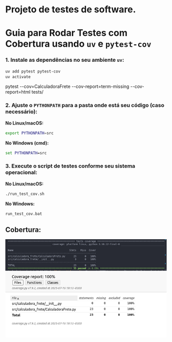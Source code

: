 # Projeto de testes de software.

# Guia para Rodar Testes com Cobertura usando `uv` e `pytest-cov`

### 1. Instale as dependências no seu ambiente `uv`:
```bash
uv add pytest pytest-cov
uv activate
```

pytest --cov=CalculadoraFrete --cov-report=term-missing --cov-report=html tests/

### 2. Ajuste o `PYTHONPATH` para a pasta onde está seu código (caso necessário):

**No Linux/macOS:**
```bash
export PYTHONPATH=src
```

**No Windows (cmd):**
```cmd
set PYTHONPATH=src
```

### 3. Execute o script de testes conforme seu sistema operacional:

**No Linux/macOS:**
```bash
./run_test_cov.sh
```

**No Windows:**
```cmd
run_test_cov.bat
```



## Cobertura:

![alt text](image-1.png)
![alt text](image.png)
